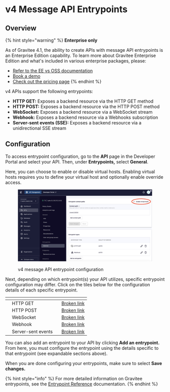 # v4 Message API Entrypoints

## Overview

{% hint style="warning" %}
**Enterprise only**

As of Gravitee 4.1, the ability to create APIs with message API entrypoints is an Enterprise Edition capability. To learn more about Gravitee Enterprise Edition and what's included in various enterprise packages, please:

* [Refer to the EE vs OSS documentation](../../../../../gravitee-api-management-apim/ee-vs-oss/)
* [Book a demo](https://app.gitbook.com/o/8qli0UVuPJ39JJdq9ebZ/s/rYZ7tzkLjFVST6ex6Jid/)
* [Check out the pricing page](https://www.gravitee.io/pricing)
{% endhint %}

v4 APIs support the following entrypoints:

* **HTTP GET:** Exposes a backend resource via the HTTP GET method
* **HTTP POST:** Exposes a backend resource via the HTTP POST method
* **WebSocket:** Exposes a backend resource via a WebSocket stream
* **Webhook:** Exposes a backend resource via a Webhooks subscription
* **Server-sent events (SSE):** Exposes a backend resource via a unidirectional SSE stream

## Configuration

To access entrypoint configuration, go to the **API** page in the Developer Portal and select your API. Then, under **Entrypoints,** select **General**.

Here, you can choose to enable or disable virtual hosts. Enabling virtual hosts requires you to define your virtual host and optionally enable override access.

<figure><img src="../../../../../.gitbook/assets/virtual host_on message.png" alt=""><figcaption><p>v4 message API entrypoint configuration</p></figcaption></figure>

Next, depending on which entrypoint(s) your API utilizes, specific entrypoint configuration may differ. Click on the tiles below for the configuration details of each specific entrypoint.

<table data-view="cards"><thead><tr><th></th><th></th><th></th><th data-hidden data-card-target data-type="content-ref"></th></tr></thead><tbody><tr><td></td><td>HTTP GET</td><td></td><td><a href="broken-reference">Broken link</a></td></tr><tr><td></td><td>HTTP POST</td><td></td><td><a href="broken-reference">Broken link</a></td></tr><tr><td></td><td>WebSocket</td><td></td><td><a href="broken-reference">Broken link</a></td></tr><tr><td></td><td>Webhook</td><td></td><td><a href="broken-reference">Broken link</a></td></tr><tr><td></td><td>Server-sent events</td><td></td><td><a href="broken-reference">Broken link</a></td></tr></tbody></table>

You can also add an entrypoint to your API by clicking **Add an entrypoint.** From here, you must configure the entrypoint using the details specific to that entrypoint (see expandable sections above).

When you are done configuring your entrypoints, make sure to select **Save changes.**

{% hint style="info" %}
For more detailed information on Gravitee entrypoints, see the [Entrypoint Reference](broken-reference) documentation.
{% endhint %}
